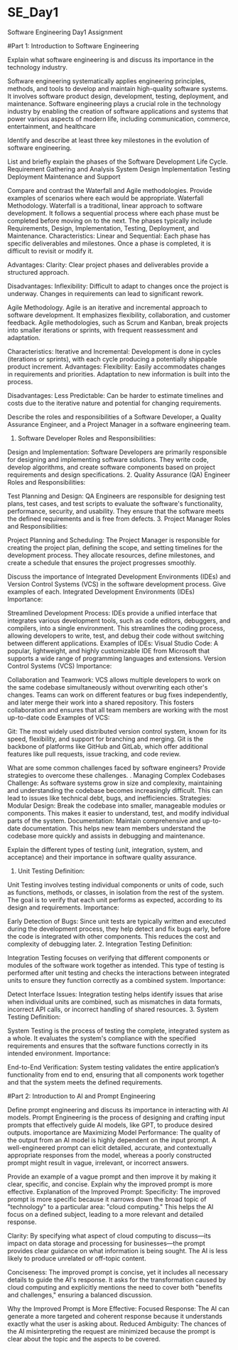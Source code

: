 # SE_Day1
Software Engineering Day1 Assignment

#Part 1: Introduction to Software Engineering

Explain what software engineering is and discuss its importance in the technology industry.

Software engineering systematically applies engineering principles, methods, and tools to develop and maintain high-quality software systems. It involves software product design, development, testing, deployment, and maintenance.
Software engineering plays a crucial role in the technology industry by enabling the creation of software applications and systems that power various aspects of modern life, including communication, commerce, entertainment, and healthcare


Identify and describe at least three key milestones in the evolution of software engineering.



List and briefly explain the phases of the Software Development Life Cycle.
 Requirement Gathering and Analysis
 System Design
 Implementation
 Testing
 Deployment
 Maintenance and Support


Compare and contrast the Waterfall and Agile methodologies. Provide examples of scenarios where each would be appropriate.
Waterfall Methodology.
Waterfall is a traditional, linear approach to software development. It follows a sequential process where each phase must be completed before moving on to the next. The phases typically include Requirements, Design, Implementation, Testing, Deployment, and Maintenance.
Characteristics:
Linear and Sequential: Each phase has specific deliverables and milestones. Once a phase is completed, it is difficult to revisit or modify it.

Advantages:
Clarity: Clear project phases and deliverables provide a structured approach.

Disadvantages:
Inflexibility: Difficult to adapt to changes once the project is underway. Changes in requirements can lead to significant rework.

Agile Methodology.
Agile is an iterative and incremental approach to software development. It emphasizes flexibility, collaboration, and customer feedback. Agile methodologies, such as Scrum and Kanban, break projects into smaller iterations or sprints, with frequent reassessment and adaptation.

Characteristics:
Iterative and Incremental: Development is done in cycles (iterations or sprints), with each cycle producing a potentially shippable product increment.
Advantages:
Flexibility: Easily accommodates changes in requirements and priorities. Adaptation to new information is built into the process.

Disadvantages:
Less Predictable: Can be harder to estimate timelines and costs due to the iterative nature and potential for changing requirements.

Describe the roles and responsibilities of a Software Developer, a Quality Assurance Engineer, and a Project Manager in a software engineering team.
1. Software Developer
Roles and Responsibilities:

Design and Implementation: Software Developers are primarily responsible for designing and implementing software solutions. They write code, develop algorithms, and create software components based on project requirements and design specifications.
2. Quality Assurance (QA) Engineer
Roles and Responsibilities:

Test Planning and Design: QA Engineers are responsible for designing test plans, test cases, and test scripts to evaluate the software's functionality, performance, security, and usability. They ensure that the software meets the defined requirements and is free from defects.
3. Project Manager
Roles and Responsibilities:

Project Planning and Scheduling: The Project Manager is responsible for creating the project plan, defining the scope, and setting timelines for the development process. They allocate resources, define milestones, and create a schedule that ensures the project progresses smoothly.


Discuss the importance of Integrated Development Environments (IDEs) and Version Control Systems (VCS) in the software development process. Give examples of each.
Integrated Development Environments (IDEs)
Importance:

Streamlined Development Process: IDEs provide a unified interface that integrates various development tools, such as code editors, debuggers, and compilers, into a single environment. This streamlines the coding process, allowing developers to write, test, and debug their code without switching between different applications.
Examples of IDEs:
Visual Studio Code: A popular, lightweight, and highly customizable IDE from Microsoft that supports a wide range of programming languages and extensions.
Version Control Systems (VCS)
Importance:

Collaboration and Teamwork: VCS allows multiple developers to work on the same codebase simultaneously without overwriting each other's changes. Teams can work on different features or bug fixes independently, and later merge their work into a shared repository. This fosters collaboration and ensures that all team members are working with the most up-to-date code
Examples of VCS:

Git: The most widely used distributed version control system, known for its speed, flexibility, and support for branching and merging. Git is the backbone of platforms like GitHub and GitLab, which offer additional features like pull requests, issue tracking, and code review.

What are some common challenges faced by software engineers? Provide strategies to overcome these challenges.
. Managing Complex Codebases
Challenge: As software systems grow in size and complexity, maintaining and understanding the codebase becomes increasingly difficult. This can lead to issues like technical debt, bugs, and inefficiencies.
Strategies:
Modular Design: Break the codebase into smaller, manageable modules or components. This makes it easier to understand, test, and modify individual parts of the system.
Documentation: Maintain comprehensive and up-to-date documentation. This helps new team members understand the codebase more quickly and assists in debugging and maintenance.


Explain the different types of testing (unit, integration, system, and acceptance) and their importance in software quality assurance.
1. Unit Testing
Definition:

Unit Testing involves testing individual components or units of code, such as functions, methods, or classes, in isolation from the rest of the system. The goal is to verify that each unit performs as expected, according to its design and requirements.
Importance:

Early Detection of Bugs: Since unit tests are typically written and executed during the development process, they help detect and fix bugs early, before the code is integrated with other components. This reduces the cost and complexity of debugging later.
2. Integration Testing
Definition:

Integration Testing focuses on verifying that different components or modules of the software work together as intended. This type of testing is performed after unit testing and checks the interactions between integrated units to ensure they function correctly as a combined system.
Importance:

Detect Interface Issues: Integration testing helps identify issues that arise when individual units are combined, such as mismatches in data formats, incorrect API calls, or incorrect handling of shared resources.
3. System Testing
Definition:

System Testing is the process of testing the complete, integrated system as a whole. It evaluates the system's compliance with the specified requirements and ensures that the software functions correctly in its intended environment.
Importance:

End-to-End Verification: System testing validates the entire application’s functionality from end to end, ensuring that all components work together and that the system meets the defined requirements.


#Part 2: Introduction to AI and Prompt Engineering


Define prompt engineering and discuss its importance in interacting with AI models.
Prompt Engineering is the process of designing and crafting input prompts that effectively guide AI models, like GPT, to produce desired outputs.
imoportance are Maximizing Model Performance: The quality of the output from an AI model is highly dependent on the input prompt. A well-engineered prompt can elicit detailed, accurate, and contextually appropriate responses from the model, whereas a poorly constructed prompt might result in vague, irrelevant, or incorrect answers. 


Provide an example of a vague prompt and then improve it by making it clear, specific, and concise. Explain why the improved prompt is more effective.
Explanation of the Improved Prompt:
Specificity: The improved prompt is more specific because it narrows down the broad topic of "technology" to a particular area: "cloud computing." This helps the AI focus on a defined subject, leading to a more relevant and detailed response.

Clarity: By specifying what aspect of cloud computing to discuss—its impact on data storage and processing for businesses—the prompt provides clear guidance on what information is being sought. The AI is less likely to produce unrelated or off-topic content.

Conciseness: The improved prompt is concise, yet it includes all necessary details to guide the AI's response. It asks for the transformation caused by cloud computing and explicitly mentions the need to cover both "benefits and challenges," ensuring a balanced discussion.

Why the Improved Prompt is More Effective:
Focused Response: The AI can generate a more targeted and coherent response because it understands exactly what the user is asking about.
Reduced Ambiguity: The chances of the AI misinterpreting the request are minimized because the prompt is clear about the topic and the aspects to be covered.
